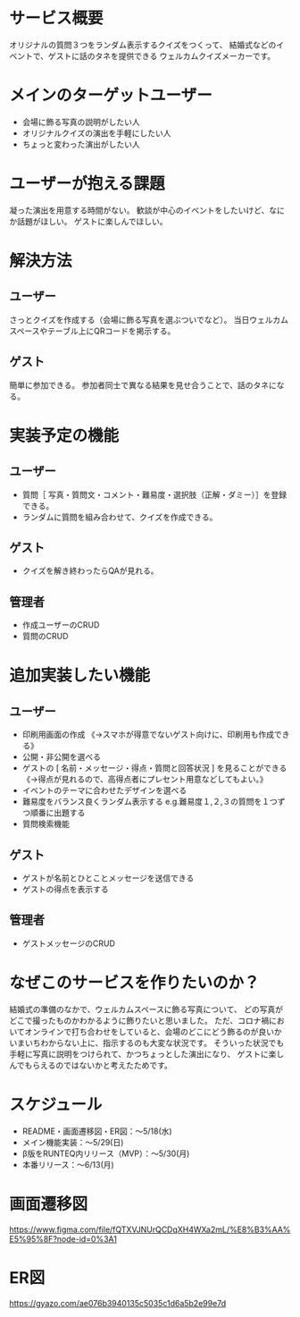 # サービス概要
オリジナルの質問３つをランダム表示するクイズをつくって、
結婚式などのイベントで、ゲストに話のタネを提供できる
ウェルカムクイズメーカーです。

# メインのターゲットユーザー
- 会場に飾る写真の説明がしたい人
- オリジナルクイズの演出を手軽にしたい人
- ちょっと変わった演出がしたい人

# ユーザーが抱える課題
凝った演出を用意する時間がない。
歓談が中心のイベントをしたいけど、なにか話題がほしい。
ゲストに楽しんでほしい。

# 解決方法
## ユーザー
さっとクイズを作成する（会場に飾る写真を選ぶついでなど）。
当日ウェルカムスペースやテーブル上にQRコードを掲示する。

## ゲスト
簡単に参加できる。
参加者同士で異なる結果を見せ合うことで、話のタネになる。

# 実装予定の機能
## ユーザー
- 質問［ 写真・質問文・コメント・難易度・選択肢（正解・ダミー）］を登録できる。
- ランダムに質問を組み合わせて、クイズを作成できる。

## ゲスト
- クイズを解き終わったらQAが見れる。

## 管理者
- 作成ユーザーのCRUD
- 質問のCRUD

# 追加実装したい機能
## ユーザー
- 印刷用画面の作成
  《→スマホが得意でないゲスト向けに、印刷用も作成できる》
- 公開・非公開を選べる
- ゲストの [ 名前・メッセージ・得点・質問と回答状況 ] を見ることができる
  《→得点が見れるので、高得点者にプレセント用意などしてもよい。》
- イベントのテーマに合わせたデザインを選べる
- 難易度をバランス良くランダム表示する
  e.g.難易度１,２,３の質問を１つずつ順番に出題する
- 質問検索機能

## ゲスト
- ゲストが名前とひとことメッセージを送信できる
- ゲストの得点を表示する

## 管理者
- ゲストメッセージのCRUD

# なぜこのサービスを作りたいのか？
結婚式の準備のなかで、ウェルカムスペースに飾る写真について、
どの写真がどこで撮ったものかわかるように飾りたいと思いました。
ただ、コロナ禍においてオンラインで打ち合わせをしていると、会場のどこにどう飾るのが良いか
いまいちわからない上に、指示するのも大変な状況です。
そういった状況でも手軽に写真に説明をつけられて、かつちょっとした演出になり、
ゲストに楽しんでもらえるのではないかと考えたためです。

# スケジュール
- README・画面遷移図・ER図：〜5/18(水)
- メイン機能実装：〜5/29(日)
- β版をRUNTEQ内リリース（MVP）：〜5/30(月)
- 本番リリース：〜6/13(月)

# 画面遷移図
https://www.figma.com/file/fQTXVJNUrQCDqXH4WXa2mL/%E8%B3%AA%E5%95%8F?node-id=0%3A1

# ER図
https://gyazo.com/ae076b3940135c5035c1d6a5b2e99e7d
